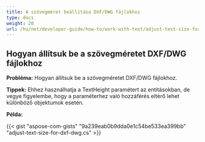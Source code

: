 ```yaml
---
title: A szövegméret beállítása DXF/DWG fájlokhoz
type: docs
weight: 20
url: /hu/net/developer-guide/how-to/work-with-text/adjust-text-size-for-dxf-dwg/
---
```



## **Hogyan állítsuk be a szövegméretet DXF/DWG fájlokhoz**

**Probléma:** Hogyan állítsuk be a szövegméretet DXF/DWG fájlokhoz.

**Tippek:** Ehhez használhatja a TextHeight paramétert az entitásokban, de vegye figyelembe, hogy a paraméterhez való hozzáférés eltérő lehet különböző objektumok esetén.

**Példa:**

{{< gist "aspose-com-gists" "9a239eab0b9dda0e1c54be533ea399bb" "adjust-text-size-for-dxf-dwg.cs" >}}
